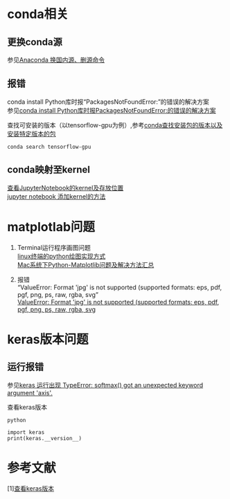 # conda相关
## 更换conda源  
参见[Anaconda 换国内源、删源命令](https://blog.csdn.net/kaige2111/article/details/90727476)
      
        
        
## 报错  

conda install Python库时报“PackagesNotFoundError:”的错误的解决方案  
参见[conda install Python库时报PackagesNotFoundError:的错误的解决方案](https://blog.csdn.net/ewba_gis_rs_er/article/details/84671406)  
  
查找可安装的版本（以tensorflow-gpu为例）,参考[conda查找安装包的版本以及安装特定版本的包](https://blog.csdn.net/u013517182/article/details/93032900)  
```
conda search tensorflow-gpu
```  
  
  
  
  


          
## conda映射至kernel
[查看JupyterNotebook的kernel及存放位置](https://blog.csdn.net/m0_37422217/article/details/107374443)  
[jupyter notebook 添加kernel的方法](https://blog.csdn.net/TTdreamloong/article/details/82886773)
              
                
                  
                    
                    
# matplotlab问题  
1. Terminal运行程序画图问题  
[linux终端的python绘图实现方式](https://blog.csdn.net/zhuiyuanzhongjia/article/details/80776227)  
[Mac系统下Python-Matplotlib问题及解决方法汇总](https://blog.csdn.net/w275840140/article/details/88805102)  

2. 报错  
  “ValueError: Format 'jpg' is not supported (supported formats: eps, pdf, pgf, png, ps, raw, rgba, svg”  
[ValueError: Format 'jpg' is not supported (supported formats: eps, pdf, pgf, png, ps, raw, rgba, svg](https://blog.csdn.net/liuchengzimozigreat/article/details/82348651) 
     
       
         
         
              
# keras版本问题

## 运行报错
参见[keras 运行出现 TypeError: softmax() got an unexpected keyword argument 'axis'.](https://blog.csdn.net/nijiayan123/article/details/81907302)

查看keras版本
```
python

import keras
print(keras.__version__)

```
# 参考文献
[1][查看keras版本](https://blog.csdn.net/baidu_32936911/article/details/79753533)
